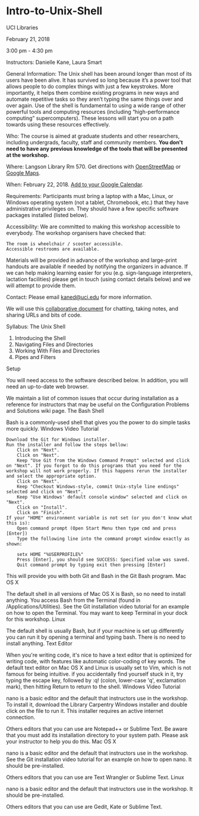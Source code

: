# Intro-to-Unix-Shell

UCI Libraries

February 21, 2018

3:00 pm - 4:30 pm

Instructors: Danielle Kane, Laura Smart

General Information: The Unix shell has been around longer than most of its users have been alive. It has survived so long because it’s a power tool that allows people to do complex things with just a few keystrokes. More importantly, it helps them combine existing programs in new ways and automate repetitive tasks so they aren’t typing the same things over and over again. Use of the shell is fundamental to using a wide range of other powerful tools and computing resources (including “high-performance computing” supercomputers). These lessons will start you on a path towards using these resources effectively.

Who: The course is aimed at graduate students and other researchers, including undergrads, faculty, staff and community members. <b>You don't need to have any previous knowledge of the tools that will be presented at the workshop.</b> 

Where: Langson Library Rm 570. Get directions with <a href="https://www.openstreetmap.org/?mlat=33.972643&mlon=%20-117.327482&zoom=16OpenStreetMap">OpenStreetMap</a> or <a href="https://maps.google.com/maps?q=33.972643,%20-117.327482">Google Maps</a>.

When: February 22, 2018. <a href="https://calendar.google.com/calendar/render?action=TEMPLATE&text=Software%20Carpentry%20Workshop&dates=20170921/20170922&trp=false&sprop&sprop=name:&sf=true&output=xml&location=Room%20140,%20Tom%C3%A1s%20Rivera%20Library,%20900%20University%20Ave.,%20Riverside,%20CA%2092521&details=Software%20Carpentry%20Workshop%20at%20UC%20Riverside">Add to your Google Calendar</a>.

Requirements: Participants must bring a laptop with a Mac, Linux, or Windows operating system (not a tablet, Chromebook, etc.) that they have administrative privileges on. They should have a few specific software packages installed (listed below). 

Accessibility: We are committed to making this workshop accessible to everybody. The workshop organisers have checked that:

    The room is wheelchair / scooter accessible.
    Accessible restrooms are available.

Materials will be provided in advance of the workshop and large-print handouts are available if needed by notifying the organizers in advance. If we can help making learning easier for you (e.g. sign-language interpreters, lactation facilities) please get in touch (using contact details below) and we will attempt to provide them.

Contact: Please email kaned@uci.edu for more information.

We will use this <a href="https://public.etherpad-mozilla.org/p/UCI_Into_to_Unix_Shell_20182202">collaborative document</a> for chatting, taking notes, and sharing URLs and bits of code. 

Syllabus: The Unix Shell

1. Introducing the Shell 	
2. Navigating Files and Directories 	
3. Working With Files and Directories 	
4. Pipes and Filters

Setup

You will need access to the software described below. In addition, you will need an up-to-date web browser.

We maintain a list of common issues that occur during installation as a reference for instructors that may be useful on the Configuration Problems and Solutions wiki page.
The Bash Shell

Bash is a commonly-used shell that gives you the power to do simple tasks more quickly.
Windows
Video Tutorial

    Download the Git for Windows installer.
    Run the installer and follow the steps bellow:
        Click on "Next".
        Click on "Next".
        Keep "Use Git from the Windows Command Prompt" selected and click on "Next". If you forgot to do this programs that you need for the workshop will not work properly. If this happens rerun the installer and select the appropriate option.
        Click on "Next".
        Keep "Checkout Windows-style, commit Unix-style line endings" selected and click on "Next".
        Keep "Use Windows' default console window" selected and click on "Next".
        Click on "Install".
        Click on "Finish".
    If your "HOME" environment variable is not set (or you don't know what this is):
        Open command prompt (Open Start Menu then type cmd and press [Enter])
        Type the following line into the command prompt window exactly as shown:

        setx HOME "%USERPROFILE%"
        Press [Enter], you should see SUCCESS: Specified value was saved.
        Quit command prompt by typing exit then pressing [Enter]

This will provide you with both Git and Bash in the Git Bash program.
Mac OS X

The default shell in all versions of Mac OS X is Bash, so no need to install anything. You access Bash from the Terminal (found in /Applications/Utilities). See the Git installation video tutorial for an example on how to open the Terminal. You may want to keep Terminal in your dock for this workshop.
Linux

The default shell is usually Bash, but if your machine is set up differently you can run it by opening a terminal and typing bash. There is no need to install anything.
Text Editor

When you're writing code, it's nice to have a text editor that is optimized for writing code, with features like automatic color-coding of key words. The default text editor on Mac OS X and Linux is usually set to Vim, which is not famous for being intuitive. if you accidentally find yourself stuck in it, try typing the escape key, followed by :q! (colon, lower-case 'q', exclamation mark), then hitting Return to return to the shell.
Windows
Video Tutorial

nano is a basic editor and the default that instructors use in the workshop. To install it, download the Library Carpentry Windows installer and double click on the file to run it. This installer requires an active internet connection.

Others editors that you can use are Notepad++ or Sublime Text. Be aware that you must add its installation directory to your system path. Please ask your instructor to help you do this.
Mac OS X

nano is a basic editor and the default that instructors use in the workshop. See the Git installation video tutorial for an example on how to open nano. It should be pre-installed.

Others editors that you can use are Text Wrangler or Sublime Text.
Linux

nano is a basic editor and the default that instructors use in the workshop. It should be pre-installed.

Others editors that you can use are Gedit, Kate or Sublime Text.

